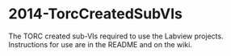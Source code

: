 2014-TorcCreatedSubVIs
======================

The TORC created sub-VIs required to use the Labview projects. 
Instructions for use are in the README and on the wiki.
